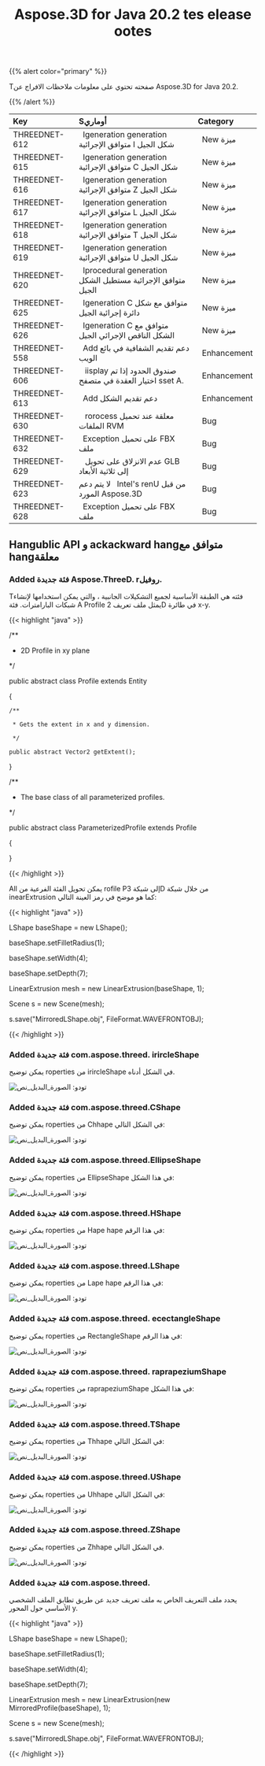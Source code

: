 ﻿---
title: Aspose.3D for Java 20.2 tes elease ootes
type: docs
weight: 60
url: /ar/java/aspose-3d-for-java-20-2-release-notes/
---
{{% alert color="primary" %}} 

Tصفحته تحتوي على معلومات ملاحظات الافراج عن Aspose.3D for Java 20.2.

{{% /alert %}} 

|**Key**|**Sأوماري**|**Category**|
|:- |:- |:- |
|THREEDNET-612 |` `Igeneration generation متوافق الإجرائية I شكل الجيل|` `New ميزة|
|THREEDNET-615 |` `Igeneration generation متوافق الإجرائية C شكل الجيل|` `New ميزة|
|THREEDNET-616 |` `Igeneration generation متوافق الإجرائية Z شكل الجيل|` `New ميزة|
|THREEDNET-617 |` `Igeneration generation متوافق الإجرائية L شكل الجيل|` `New ميزة|
|THREEDNET-618 |` `Igeneration generation متوافق الإجرائية T شكل الجيل|` `New ميزة|
|THREEDNET-619 |` `Igeneration generation متوافق الإجرائية U شكل الجيل|` `New ميزة|
|THREEDNET-620 |` `Iprocedural generation متوافق الإجرائية مستطيل الشكل الجيل|` `New ميزة|
|THREEDNET-625 |` `Igeneration C متوافق مع شكل دائرة إجرائية الجيل|` `New ميزة|
|THREEDNET-626 |` `Igeneration C متوافق مع الشكل الناقص الإجرائي الجيل|` `New ميزة|
|THREEDNET-558 |` `Add دعم تقديم الشفافية في بائع الويب|` `Enhancement|
|THREEDNET-606 |` ` iisplay صندوق الحدود إذا تم اختيار العقدة في متصفح sset A.|` `Enhancement|
|THREEDNET-613 |` `Add دعم تقديم الشكل|` `Enhancement|
|THREEDNET-630 |` ` rorocess معلقة عند تحميل الملفات RVM|` `Bug|
|THREEDNET-632 |` `Exception على تحميل FBX ملف|` `Bug|
|THREEDNET-629 |` ` عدم الانزلاق على تحويل GLB إلى ثلاثية الأبعاد|` `Bug|
|THREEDNET-623 |لا يتم دعم ` `Intel's renU من قبل المورد Aspose.3D|` `Bug|
|THREEDNET-628 |` `Exception على تحميل FBX ملف|` `Bug|
## **Hangublic API و ackackward hangمتوافق مع hangمعلقة**
### **Added فئة جديدة Aspose.ThreeD. rروفيل.**
Tفئته هي الطبقة الأساسية لجميع التشكيلات الجانبية ، والتي يمكن استخدامها لإنشاء شبكات البارامترات. فئة A Profile يمثل ملف تعريف 2D في طائرة x-y.

{{< highlight "java" >}}

  /**

 * 2D Profile in xy plane

 */

public abstract class Profile extends Entity

{



    /**

     * Gets the extent in x and y dimension.

     */

    public abstract Vector2 getExtent();

}



/**

 * The base class of all parameterized profiles.

 */

public abstract class ParameterizedProfile extends Profile

{

}

{{< /highlight >}}

All يمكن تحويل الفئة الفرعية من rofile Pإلى شبكة 3D من خلال شبكة inearExtrusion كما هو موضح في رمز العينة التالي:



{{< highlight "java" >}}

 LShape baseShape = new LShape();

baseShape.setFilletRadius(1);

baseShape.setWidth(4);

baseShape.setDepth(7);

LinearExtrusion mesh = new LinearExtrusion(baseShape, 1);

Scene s = new Scene(mesh);

s.save("MirroredLShape.obj", FileFormat.WAVEFRONTOBJ);

{{< /highlight >}}
### **Added فئة جديدة com.aspose.threed. irircleShape**
يمكن توضيح roperties من irircleShape في الشكل أدناه.

![تودو: الصورة_البديل_نص](aspose-3d-for-java-20-2-release-notes_1.png)
### **Added فئة جديدة com.aspose.threed.CShape**
يمكن توضيح roperties من Chhape في الشكل التالي:

![تودو: الصورة_البديل_نص](aspose-3d-for-java-20-2-release-notes_2.png)
### **Added فئة جديدة com.aspose.threed.EllipseShape**
يمكن توضيح roperties من EllipseShape في هذا الشكل:

![تودو: الصورة_البديل_نص](aspose-3d-for-java-20-2-release-notes_3.png)


### **Added فئة جديدة com.aspose.threed.HShape**
يمكن توضيح roperties من Hape hape في هذا الرقم:

![تودو: الصورة_البديل_نص](aspose-3d-for-java-20-2-release-notes_4.png)


### **Added فئة جديدة com.aspose.threed.LShape**
يمكن توضيح roperties من Lape hape في هذا الرقم:

![تودو: الصورة_البديل_نص](aspose-3d-for-java-20-2-release-notes_5.png)


### **Added فئة جديدة com.aspose.threed. ecectangleShape**
يمكن توضيح roperties من RectangleShape في هذا الرقم:

![تودو: الصورة_البديل_نص](aspose-3d-for-java-20-2-release-notes_6.png)


### **Added فئة جديدة com.aspose.threed. raprapeziumShape**
يمكن توضيح roperties من raprapeziumShape في هذا الشكل:

![تودو: الصورة_البديل_نص](aspose-3d-for-java-20-2-release-notes_7.png)


### **Added فئة جديدة com.aspose.threed.TShape**
يمكن توضيح roperties من Thhape في الشكل التالي:

![تودو: الصورة_البديل_نص](aspose-3d-for-java-20-2-release-notes_8.png)
### **Added فئة جديدة com.aspose.threed.UShape**
يمكن توضيح roperties من Uhhape في الشكل التالي:

![تودو: الصورة_البديل_نص](aspose-3d-for-java-20-2-release-notes_9.png)


### **Added فئة جديدة com.aspose.threed.ZShape**
يمكن توضيح roperties من Zhhape في الشكل التالي.

![تودو: الصورة_البديل_نص](aspose-3d-for-java-20-2-release-notes_10.png)


### **Added فئة جديدة com.aspose.threed.**
يحدد ملف التعريف الخاص به ملف تعريف جديد عن طريق تطابق الملف الشخصي الأساسي حول المحور y.

{{< highlight "java" >}}

 LShape baseShape = new LShape();

baseShape.setFilletRadius(1);

baseShape.setWidth(4);

baseShape.setDepth(7);

LinearExtrusion mesh = new LinearExtrusion(new MirroredProfile(baseShape), 1);

Scene s = new Scene(mesh);

s.save("MirroredLShape.obj", FileFormat.WAVEFRONTOBJ);

{{< /highlight >}}

